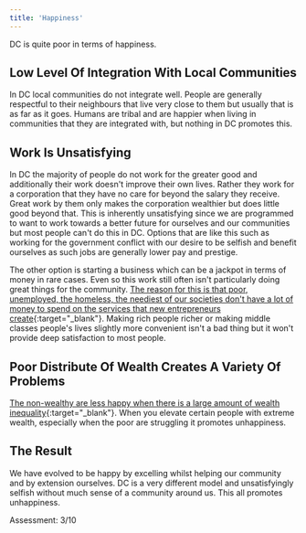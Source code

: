 ```yaml
---
title: 'Happiness'
---
```


DC is quite poor in terms of happiness.

## Low Level Of Integration With Local Communities

In DC local communities do not integrate well. People are generally respectful to their neighbours that live very close to them but usually that is as far as it goes. Humans are tribal and are happier when living in communities that they are integrated with, but nothing in DC promotes this.

## Work Is Unsatisfying

In DC the majority of people do not work for the greater good and additionally their work doesn't improve their own lives. Rather they work for a corporation that they have no care for beyond the salary they receive. Great work by them only makes the corporation wealthier but does little good beyond that. This is inherently unsatisfying since we are programmed to want to work towards a better future for ourselves and our communities but most people can't do this in DC. Options that are like this such as working for the government conflict with our desire to be selfish and benefit ourselves as such jobs are generally lower pay and prestige.

The other option is starting a business which can be a jackpot in terms of money in rare cases. Even so this work still often isn't particularly doing great things for the community.  [The reason for this is that poor, unemployed, the homeless, the neediest of our societies don't have a lot of money to spend on the services that new entrepreneurs create](http://miter.mit.edu/the-unexotic-underclass){:target="_blank"}. Making rich people richer or making middle classes people's lives slightly more convenient isn't a bad thing but it won't provide deep satisfaction to most people.

## Poor Distribute Of Wealth Creates A Variety Of Problems

[The non-wealthy are less happy when there is a large amount of wealth inequality](http://www.livescience.com/14638-income-inequality-costing-americans-happiness.html){:target="_blank"}. When you elevate certain people with extreme wealth, especially when the poor are struggling it promotes unhappiness.

## The Result

We have evolved to be happy by excelling whilst helping our community and by extension ourselves. DC is a very different model and unsatisfyingly selfish without much sense of a community around us. This all promotes unhappiness.

Assessment: 3/10
